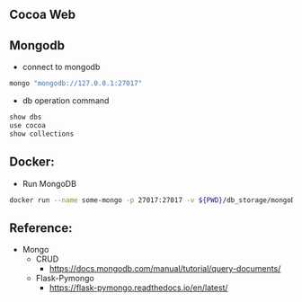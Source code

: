 ## Cocoa Web


## Mongodb
* connect to mongodb
```sh
mongo "mongodb://127.0.0.1:27017"
```
* db operation command
```sh
show dbs
use cocoa
show collections
```
## Docker:
* Run MongoDB
```sh
docker run --name some-mongo -p 27017:27017 -v ${PWD}/db_storage/mongoDB:/data/db -d mongo
```


## Reference:
* Mongo
  * CRUD
    * https://docs.mongodb.com/manual/tutorial/query-documents/
  * Flask-Pymongo
    * https://flask-pymongo.readthedocs.io/en/latest/